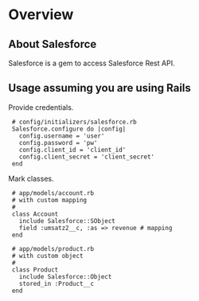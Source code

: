 # Overview

## About Salesforce

Salesforce is a gem to access Salesforce Rest API.

## Usage assuming you are using Rails

Provide credentials.

     # config/initializers/salesforce.rb
     Salesforce.configure do |config|
       config.username = 'user'
       config.password = 'pw'
       config.client_id = 'client_id'
       config.client_secret = 'client_secret'
     end

Mark classes.

     # app/models/account.rb
     # with custom mapping
     #
     class Account
       include Salesforce::SObject
       field :umsatz2__c, :as => revenue # mapping
     end

     # app/models/product.rb
     # with custom object
     #
     class Product
       include Salesforce::Object
       stored_in :Product__c
     end
